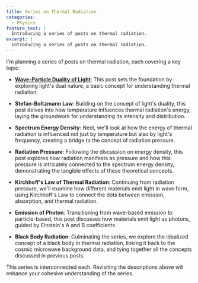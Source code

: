 ```yaml
---
title: Series on Thermal Radiation
categories:
  - Physics
feature_text: |
  Introducing a series of posts on thermal radiation.
excerpt: |
  Introducing a series of posts on thermal radiation.
---
```


I'm planning a series of posts on thermal radiation, each covering a key topic:

- **[Wave-Particle Duality of Light](https://cka09191.github.io/Wave-Particle-Duality-of-Light/)**: This post sets the foundation by exploring light's dual nature, a basic concept for understanding thermal radiation.

- **Stefan-Boltzmann Law**: Building on the concept of light's duality, this post delves into how temperature influences thermal radiation's energy, laying the groundwork for understanding its intensity and distribution.

- **Spectrum Energy Density**: Next, we'll look at how the energy of thermal radiation is influenced not just by temperature but also by light's frequency, creating a bridge to the concept of radiation pressure.

- **Radiation Pressure**: Following the discussion on energy density, this post explores how radiation manifests as pressure and how this pressure is intricately connected to the spectrum energy density, demonstrating the tangible effects of these theoretical concepts.

- **Kirchhoff's Law of Thermal Radiation**: Continuing from radiation pressure, we'll examine how different materials emit light in wave form, using Kirchhoff's Law to connect the dots between emission, absorption, and thermal radiation.

- **Emission of Photon**: Transitioning from wave-based emission to particle-based, this post discusses how materials emit light as photons, guided by Einstein's A and B coefficients.

- **Black Body Radiation**: Culminating the series, we explore the idealized concept of a black body in thermal radiation, linking it back to the cosmic microwave background data, and tying together all the concepts discussed in previous posts.


This series is interconnected each. Revisiting the descriptions above will enhance your cohesive understanding of the series.